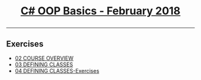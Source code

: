 # <a href="https://softuni.bg/trainings/1842/csharp-oop-basics-february-2018#lesson-7699"><p align="center">C# OOP Basics - February 2018<p>
</a>

---

## Exercises
- <a href="https://github.com/inser788/CSharp-OOP-Basics/tree/master/Exercises/02%20COURSE%20OVERVIEW" >02 COURSE OVERVIEW</a>
- <a href="https://github.com/inser788/CSharp-OOP-Basics/tree/master/Exercises/03%20DEFINING%20CLASSES" >03 DEFINING CLASSES</a>
- <a href="https://github.com/inser788/CSharp-OOP-Basics/tree/master/Exercises/04%20DEFINING%20CLASSES-Exercises" >04 DEFINING CLASSES-Exercises</a>
